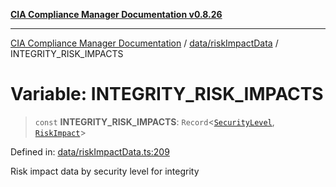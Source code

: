 [**CIA Compliance Manager Documentation v0.8.26**](../../../README.md)

***

[CIA Compliance Manager Documentation](../../../modules.md) / [data/riskImpactData](../README.md) / INTEGRITY\_RISK\_IMPACTS

# Variable: INTEGRITY\_RISK\_IMPACTS

> `const` **INTEGRITY\_RISK\_IMPACTS**: `Record`\<[`SecurityLevel`](../../../types/cia/type-aliases/SecurityLevel.md), [`RiskImpact`](../interfaces/RiskImpact.md)\>

Defined in: [data/riskImpactData.ts:209](https://github.com/Hack23/cia-compliance-manager/blob/168f1311621722afef33b264085d8ac99d4a3213/src/data/riskImpactData.ts#L209)

Risk impact data by security level for integrity
